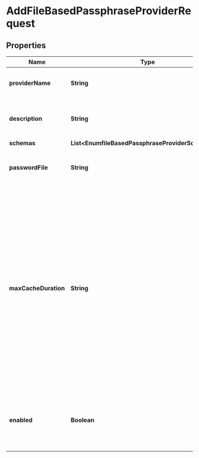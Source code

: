 

# AddFileBasedPassphraseProviderRequest


## Properties

| Name | Type | Description | Notes |
|------------ | ------------- | ------------- | -------------|
|**providerName** | **String** | Name of the new Passphrase Provider |  |
|**description** | **String** | A description for this Passphrase Provider |  [optional] |
|**schemas** | **List&lt;EnumfileBasedPassphraseProviderSchemaUrn&gt;** |  |  |
|**passwordFile** | **String** | The path to the file containing the passphrase. |  |
|**maxCacheDuration** | **String** | The maximum length of time that the passphrase provider may cache the passphrase that has been read from the target file. A value of zero seconds indicates that the provider should always attempt to read the passphrase from the file. |  [optional] |
|**enabled** | **Boolean** | Indicates whether this Passphrase Provider is enabled for use in the server. |  |



